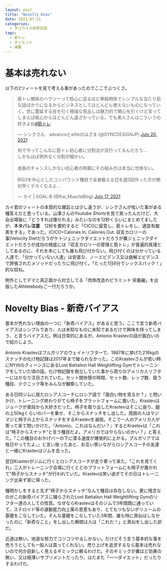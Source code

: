```yaml
---
layout: post
title: "Novelty Bias"
date: 2021-07-21
categories:
  - タコライス研究日誌
tags:
  - 筋トレ
  - ダイエット
  - 減量
---
```


# 基本は売れない

以下の2ツィートを見て考える事があったのでここでぶつくさ。

<blockquote class="twitter-tweet" data-theme="dark"><p lang="ja" dir="ltr">筋トレ関係のハウツーって核心に迫るほど単純明快でシンプルな当たり前な話ばかりになるからビジネスとしてはどんどん使えないものになっていく。世に蔓延する目を引く極端な見出しは魅力的で関心を引くけど言ってしまえば核心からはどんどん遠ざかっている。でも素人さんはこういうの好きよね<a href="https://twitter.com/hashtag/%E7%AD%8B%E3%83%88%E3%83%AC?src=hash&amp;ref_src=twsrc%5Etfw">#筋トレ</a></p>&mdash; シンクさん　advanceとeliteのはざま (@SYNCDESIGNJP) <a href="https://twitter.com/SYNCDESIGNJP/status/1417313895035772931?ref_src=twsrc%5Etfw">July 20, 2021</a></blockquote> <script async src="https://platform.twitter.com/widgets.js" charset="utf-8"></script>

<blockquote class="twitter-tweet"data-theme="dark"><p lang="ja" dir="ltr">何で今ってこんなに筋トレ初心者に分割法が流行ってるんだろう...<br>しかもほぼ例外なく分割が細かい。<br><br>成長のチャンスしかない初心者の時期にその組み方は本当に勿体ない。<br><br>BIG3を中心としたコンパウンド種目で全身鍛える日を週3回作った方が絶対早くデカくなるよ...</p>&mdash; カイ | GOAL-B (@Kai_MuscleBlog) <a href="https://twitter.com/Kai_MuscleBlog/status/1416269146329812992?ref_src=twsrc%5Etfw">July 17, 2021</a></blockquote> <script async src="https://platform.twitter.com/widgets.js" charset="utf-8"></script>

カイ君のツィートの本質的な趣旨とは少し違うが、シンクさんが呟いた事がある種答えだと思っている。山澤さんのYoutube Shortsを見て笑ったんだけど、大会出場後に「どうすれば痩せれる」みたいなのを12秒くらいにまとめてましたが、**ネタバレ注意**　12秒を要約すると「CICOに留意し、筋トレをし、適宜有酸素をする」であった。(CICO=Calories In, Calories Out. 収支カロリーの事)Velocity Dietだろうがケトジェニックダイエットだろうが糞ジェニックダイエットだろうが成功の根底には「収支カロリーの管理と筋トレ」が普遍的真理としてあるのに、それを本にしても誰も飛び付かない。飛び付くのは分かっている人達で、「分かっていない人達」は安直な、ノーエビデンス又は曲解エビデンスで誇張されたメソッドだったりに飛び付く。「たった1日6分でシックスパック！」的な奴ね。

例外としてデマと真正面から対立してる「肉体改造のピラミッド 栄養編」を出版したAthletebodyご一行だろうか。

# Novelty Bias - 新奇バイアス

基本が売れない理由の一つに「新奇バイアス」があると思う。ここで言う新奇バイアスはシンプルであり、人は未知なものに未知であるだけで興味を持ってしまう、と言うバイアスだ。例は日常的にあるが、Antonio Krastevの話が面白いので紹介しよう。

Antonio Krastevはブルガリアのウェイトリフターで、1987年に挙げた216kgのスナッチの化け物記録は2017年まで破られなかった。このKrastevさんが若い時にNY州のクィーンズにあるLost Battalion Hall Weighlifting Gymでトレーニングをしていた頃の話。化け物記録を樹立していた事から周りのアメリカ人リフターにはかなり注目されていた。セット間休憩の時間、セット数、レップ数、扱う種目、テクニック等をみんなが観察していた。

ある日同ジムに居たロシア人コーチにロシア語で「面白い物を見るか？」と問いかけ、トレーニング終わりがてら椅子をプラットフォームに置いた。Krastevはジョークが普段から大好きだった。椅子を取り出したKrastevはそこに座り、腿の上50kgくらいのバーを乗せ、そこからスナッチをし出した。周囲の人はマジマジと椅子の上からスナッチをするKrastevを凝視。そこで一人のアメリカ人が寄って来て問いかけた。『Antonio、これはなんだい？』するとKrastevは「これは”椅子からスナッチ”と言う種目だよ。アメリカではやらないのかい？」と答えた。「この種目のおかげバーの下に潜る速度が爆発的に上がる。ブルガリアでは毎日やってたよ。」と言い放ったあと、お互い笑いながらロシア人コーチの友達と一緒にKrastevはジムを去った。

翌日Krastevがジムに行くとロシア人コーチが走り寄って来た。「これを見てくれ」二人がトレーニング会場に行くとどのプラットフォームにも椅子が置かれて”椅子からスナッチ”が行われていた。Krastevは笑い過ぎてその日はトレーニング出来ず家に帰った。

種明かしをすると先ず”椅子からスナッチ”なんて種目は存在しない。更に残念なのがこの新奇バイアスに踊らされたLost Battalion Hall Weightlifting Gymのリフター達の人しての性質。なぜならKrastevはそのジムで3年間既に通っていて、ステロイド等の運動能力向上薬の恩恵もあり、とてもつもないボリュームの基礎をこなしていた。そんな基礎をこなしていた3年間、誰も特に真似はしなかったのに「新奇なこと」をし出した瞬間は人は「これだ！」と真似をし出した訳だ。

近道は無い。地道な努力でコツコツやるしかない。だけどそう言う基本的な事を売ろうとしても一般人は買ってくれない。売り上げを追求するなら基本は売れないので何か目新しく見えるギミックに頼るわけだ。そのギミックが糞ほど効果の無い、又は極薄いサプリメントだったり、はたまた「〜〜ダイエット」だったりするわけだ。
